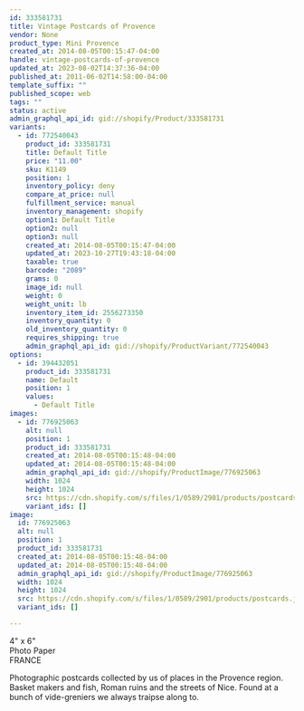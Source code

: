 ```yaml
---
id: 333581731
title: Vintage Postcards of Provence
vendor: None
product_type: Mini Provence
created_at: 2014-08-05T00:15:47-04:00
handle: vintage-postcards-of-provence
updated_at: 2023-08-02T14:37:36-04:00
published_at: 2011-06-02T14:58:00-04:00
template_suffix: ""
published_scope: web
tags: ""
status: active
admin_graphql_api_id: gid://shopify/Product/333581731
variants:
  - id: 772540043
    product_id: 333581731
    title: Default Title
    price: "11.00"
    sku: K1149
    position: 1
    inventory_policy: deny
    compare_at_price: null
    fulfillment_service: manual
    inventory_management: shopify
    option1: Default Title
    option2: null
    option3: null
    created_at: 2014-08-05T00:15:47-04:00
    updated_at: 2023-10-27T19:43:18-04:00
    taxable: true
    barcode: "2089"
    grams: 0
    image_id: null
    weight: 0
    weight_unit: lb
    inventory_item_id: 2556273350
    inventory_quantity: 0
    old_inventory_quantity: 0
    requires_shipping: true
    admin_graphql_api_id: gid://shopify/ProductVariant/772540043
options:
  - id: 394432051
    product_id: 333581731
    name: Default
    position: 1
    values:
      - Default Title
images:
  - id: 776925063
    alt: null
    position: 1
    product_id: 333581731
    created_at: 2014-08-05T00:15:48-04:00
    updated_at: 2014-08-05T00:15:48-04:00
    admin_graphql_api_id: gid://shopify/ProductImage/776925063
    width: 1024
    height: 1024
    src: https://cdn.shopify.com/s/files/1/0589/2901/products/postcards.jpeg?v=1407212148
    variant_ids: []
image:
  id: 776925063
  alt: null
  position: 1
  product_id: 333581731
  created_at: 2014-08-05T00:15:48-04:00
  updated_at: 2014-08-05T00:15:48-04:00
  admin_graphql_api_id: gid://shopify/ProductImage/776925063
  width: 1024
  height: 1024
  src: https://cdn.shopify.com/s/files/1/0589/2901/products/postcards.jpeg?v=1407212148
  variant_ids: []

---
```


4" x 6"  
Photo Paper  
FRANCE

Photographic postcards collected by us of places in the Provence region. Basket makers and fish, Roman ruins and the streets of Nice. Found at a bunch of vide-greniers we always traipse along to.